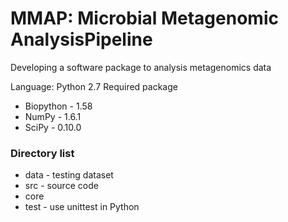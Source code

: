 # MMAP: Microbial Metagenomic AnalysisPipeline

Developing a software package to analysis metagenomics data

Language: Python 2.7
Required package
* Biopython - 1.58
* NumPy - 1.6.1
* SciPy - 0.10.0

### Directory list
* data - testing dataset
* src - source code
 * core 
 * test - use unittest in Python

